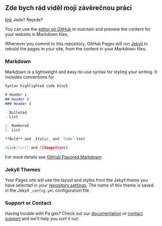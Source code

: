 ## Zde bych rád viděl moji závěrečnou práci
[link](secon.md) Jede? Nejede?

You can use the [editor on GitHub](https://github.com/pondroid/web/edit/master/index.md) to maintain and preview the content for your website in Markdown files.

Whenever you commit to this repository, GitHub Pages will run [Jekyll](https://jekyllrb.com/) to rebuild the pages in your site, from the content in your Markdown files.

### Markdown

Markdown is a lightweight and easy-to-use syntax for styling your writing. It includes conventions for

```markdown
Syntax highlighted code block

# Header 1
## Header 2
### Header 3

- Bulleted
- List

1. Numbered
2. List

**Bold** and _Italic_ and `Code` text

[Link](url) and ![Image](src)
```

For more details see [GitHub Flavored Markdown](https://guides.github.com/features/mastering-markdown/).

### Jekyll Themes

Your Pages site will use the layout and styles from the Jekyll theme you have selected in your [repository settings](https://github.com/pondroid/web/settings). The name of this theme is saved in the Jekyll `_config.yml` configuration file.

### Support or Contact

Having trouble with Pa ges? Check out our [documentation](https://help.github.com/categories/github-pages-basics/) or [contact support](https://github.com/contact) and we’ll help you sort it out.
